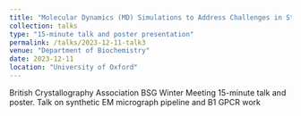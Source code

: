 ```yaml
---
title: "Molecular Dynamics (MD) Simulations to Address Challenges in Structural Biology"
collection: talks
type: "15-minute talk and poster presentation"
permalink: /talks/2023-12-11-talk3
venue: "Department of Biochemistry"
date: 2023-12-11
location: "University of Oxford"
---
```

British Crystallography Association BSG Winter Meeting 15-minute talk and poster. Talk on synthetic EM micrograph pipeline and B1 GPCR work